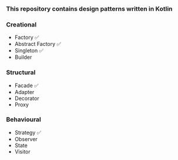 ### This repository contains design patterns written in Kotlin   

### Creational
- Factory ✅
- Abstract Factory ✅
- Singleton ✅
- Builder

### Structural
- Facade ✅
- Adapter
- Decorator
- Proxy

### Behavioural
- Strategy ✅
- Observer
- State
- Visitor



